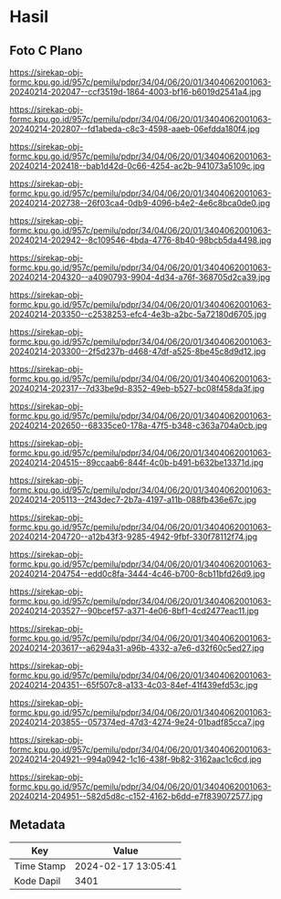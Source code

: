 # Hasil

## Foto C Plano

https://sirekap-obj-formc.kpu.go.id/957c/pemilu/pdpr/34/04/06/20/01/3404062001063-20240214-202047--ccf3519d-1864-4003-bf16-b6019d2541a4.jpg

https://sirekap-obj-formc.kpu.go.id/957c/pemilu/pdpr/34/04/06/20/01/3404062001063-20240214-202807--fd1abeda-c8c3-4598-aaeb-06efdda180f4.jpg

https://sirekap-obj-formc.kpu.go.id/957c/pemilu/pdpr/34/04/06/20/01/3404062001063-20240214-202418--bab1d42d-0c66-4254-ac2b-941073a5109c.jpg

https://sirekap-obj-formc.kpu.go.id/957c/pemilu/pdpr/34/04/06/20/01/3404062001063-20240214-202738--26f03ca4-0db9-4096-b4e2-4e6c8bca0de0.jpg

https://sirekap-obj-formc.kpu.go.id/957c/pemilu/pdpr/34/04/06/20/01/3404062001063-20240214-202942--8c109546-4bda-4776-8b40-98bcb5da4498.jpg

https://sirekap-obj-formc.kpu.go.id/957c/pemilu/pdpr/34/04/06/20/01/3404062001063-20240214-204320--a4090793-9904-4d34-a76f-368705d2ca39.jpg

https://sirekap-obj-formc.kpu.go.id/957c/pemilu/pdpr/34/04/06/20/01/3404062001063-20240214-203350--c2538253-efc4-4e3b-a2bc-5a72180d6705.jpg

https://sirekap-obj-formc.kpu.go.id/957c/pemilu/pdpr/34/04/06/20/01/3404062001063-20240214-203300--2f5d237b-d468-47df-a525-8be45c8d9d12.jpg

https://sirekap-obj-formc.kpu.go.id/957c/pemilu/pdpr/34/04/06/20/01/3404062001063-20240214-202317--7d33be9d-8352-49eb-b527-bc08f458da3f.jpg

https://sirekap-obj-formc.kpu.go.id/957c/pemilu/pdpr/34/04/06/20/01/3404062001063-20240214-202650--68335ce0-178a-47f5-b348-c363a704a0cb.jpg

https://sirekap-obj-formc.kpu.go.id/957c/pemilu/pdpr/34/04/06/20/01/3404062001063-20240214-204515--89ccaab6-844f-4c0b-b491-b632be13371d.jpg

https://sirekap-obj-formc.kpu.go.id/957c/pemilu/pdpr/34/04/06/20/01/3404062001063-20240214-205113--2f43dec7-2b7a-4197-a11b-088fb436e67c.jpg

https://sirekap-obj-formc.kpu.go.id/957c/pemilu/pdpr/34/04/06/20/01/3404062001063-20240214-204720--a12b43f3-9285-4942-9fbf-330f78112f74.jpg

https://sirekap-obj-formc.kpu.go.id/957c/pemilu/pdpr/34/04/06/20/01/3404062001063-20240214-204754--edd0c8fa-3444-4c46-b700-8cb11bfd26d9.jpg

https://sirekap-obj-formc.kpu.go.id/957c/pemilu/pdpr/34/04/06/20/01/3404062001063-20240214-203527--90bcef57-a371-4e06-8bf1-4cd2477eac11.jpg

https://sirekap-obj-formc.kpu.go.id/957c/pemilu/pdpr/34/04/06/20/01/3404062001063-20240214-203617--a6294a31-a96b-4332-a7e6-d32f60c5ed27.jpg

https://sirekap-obj-formc.kpu.go.id/957c/pemilu/pdpr/34/04/06/20/01/3404062001063-20240214-204351--65f507c8-a133-4c03-84ef-41f439efd53c.jpg

https://sirekap-obj-formc.kpu.go.id/957c/pemilu/pdpr/34/04/06/20/01/3404062001063-20240214-203855--057374ed-47d3-4274-9e24-01badf85cca7.jpg

https://sirekap-obj-formc.kpu.go.id/957c/pemilu/pdpr/34/04/06/20/01/3404062001063-20240214-204921--994a0942-1c16-438f-9b82-3162aac1c6cd.jpg

https://sirekap-obj-formc.kpu.go.id/957c/pemilu/pdpr/34/04/06/20/01/3404062001063-20240214-204951--582d5d8c-c152-4162-b6dd-e7f839072577.jpg


## Metadata

| Key        | Value               |
| ---------- | ------------------- |
| Time Stamp | 2024-02-17 13:05:41 |
| Kode Dapil | 3401                |



